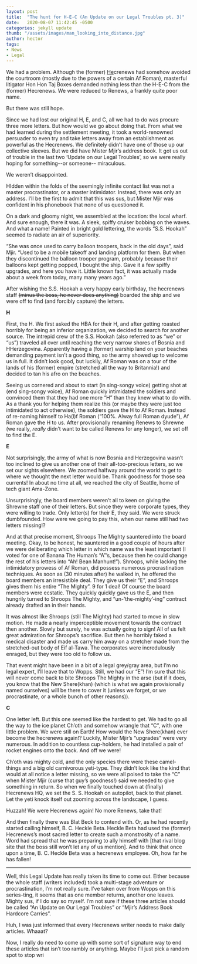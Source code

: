 ```yaml
---
layout: post
title:  "The hunt for H-E-C (An Update on our Legal Troubles pt. 3)"
date:   2020-08-07 11:42:45 -0500
categories: jekyll update
thumb: "/assets/images/man_looking_into_distance.jpg"
author: hector
tags:
- News
- Legal
---
```


We had a problem. Although the (former) [He](https://melnewzers.blogspot.com/)crenews had somehow avoided the courtroom (mostly due to the powers of a certain Af Roman), masterful litigator Hon Hon Taj Boxes demanded nothing less than the H-E-C from the (former) Hecrenews. We were reduced to Renews, a frankly quite poor name.

But there was still hope.

Since we had lost our original H, E, and C, all we had to do was procure three more letters. But how would we go about doing that. From what we had learned during the settlement meeting, it took a world-renowned persuader to even try and take letters away from an establishment as powerful as the Hecrenews. We definitely didn’t have one of those up our collective sleeves. But we did have Mister Mjir’s address book. It got us out of trouble in the last two ‘Update on our Legal Troubles’, so we were really hoping for something--or someone-- miraculous. 

We weren’t disappointed.

HIdden within the folds of the seemingly infinite contact list was not a master procrastinator, or a master intimidator. Instead, there was only an address. I’ll be the first to admit that this was sus, but Mister Mjir was confident in his phonebook that none of us questioned it. 

On a dark and gloomy night, we assembled at the location: the local wharf. And sure enough, there it was. A sleek, spiffy cruiser bobbing on the waves. And what a name! Painted in bright gold lettering, the words “S.S. Hookah” seemed to radiate an air of superiority. 

“She was once used to carry balloon troopers, back in the old days”, said Mjir. “Used to be a mobile takeoff and landing platform for them. But when they discontinued the balloon trooper program, probably because their balloons kept getting popped, I bought the ship. Gave it a few spiffy upgrades, and here you have it. Little known fact, it was actually made about a week from today, many many years ago.”

After wishing the S.S. Hookah a very happy early birthday, the hecrenews staff ~~(minus the boss, he never  does anything)~~ boarded the ship and we were off to find (and forcibly capture) the letters.

**H**

First, the H. We first asked the HBA for their H, and after getting roasted horribly for being an inferior organization, we decided to search for another source. The intrepid crew of the S.S. Hookah (also referred to as “we” or “us”) traveled all over until reaching the very narrow shores of Bosnia and HHerzegovina. Apparently having a (former) warship land on your beaches demanding payment isn’t a good thing, so the army showed up to welcome us in full. It didn’t look good, but luckily, Af Roman was on a tour of the lands of his (former) empire (stretched all the way to Britannia!) and decided to tan his afro on the beaches. 

Seeing us cornered and about to start (in sing-songy voice) getting shot at (end sing-songy voice), Af Roman quickly intimidated the soldiers and convinced them that they had one more “H” than they knew what to do with. As a thank you for helping them realize this (or maybe they were just too intimidated to act otherwise), the soldiers gave the H to Af Roman. Instead of re-naming himself to Ha(l)f Roman (“100%. Alway full Roman dyude”), Af Roman gave the H to us. After provisionally renaming Renews to Shrewne (we really, *really* didn’t want to be called Renews for any longer), we set off to find the E.

**E**

Not surprisingly, the army of what is now Bosnia and Herzegovina wasn’t too inclined to give us another one of their all-too-precious letters, so we set our sights elsewhere. We zoomed halfway around the world to get to where we thought the next letter would be. Thank goodness for those sea currents! In about no time at all, we reached the city of Seattle, home of tech giant Ama-Zone. 

Unsurprisingly, the board members weren’t all to keen on giving the Shrewne staff one of their letters. But since they were corporate types, they were willing to trade. Only letter(s) for their E, they said. We were struck dumbfounded. How were we going to pay this, when our name still had two letters missing!?

And at that precise moment, Shroops The Mighty sauntered into the board meeting. Okay, to be honest, he sauntered in a good couple of hours after we were deliberating which letter in which name was the least important (I voted for one of Banana The Human’s “A”’s, because then he could change the rest of his letters into “Ah! Bean Manhunt!”). Shroops, while lacking the intimidatory prowess of Af Roman, did possess numerous procrastination techniques. As soon as (30 minutes after) he walked in, he offered the board members an irresistible deal. They give us their “E”, and Shroops gives them his entire “The Mighty”. 9 for 1 deal! Of course the board members were ecstatic. They quickly quickly gave us the E, and then hungrily turned to Shroops The Mighty, and “un-’the-mighty’-ing” contract already drafted an in their hands. 

It was almost like Shroops (still The Mighty) had started to move in slow motion. He made a nearly imperceptible movement towards the contract then another. Slowly but surely, he was actually going to sign! All of us felt great admiration for Shroops’s sacrifice. But then he horribly faked a medical disaster and made us carry him away on a stretcher made from the stretched-out body of Eif al-Tawa. The corporates were incredulously enraged, but they were too old to follow us. 

That event might have been in a bit of a legal grey/gray area, but I’m no legal expert, I’ll leave that to Wopps. Still, we had our “E”! I’m sure that this will never come back to bite Shroops The Mighty in the arse (but if it does, you know that the New Shere(khan) (which is what we again provisionally named ourselves) will be there to cover it (unless we forget, or we procrastinate, or a whole bunch of other reasons)).

**C**

One letter left. But this one seemed like the hardest to get. We had to go all the way to the ice planet Ch’oth and somehow wrangle that “C”, with one little problem. We were still on Earth! How would the New Shere(khan) ever become the hecrenews again!? Luckily, Mister Mjir’s “upgrades” were very numerous. In addition to countless cup-holders, he had installed a pair of rocket engines onto the back. And off we were!

Ch’oth was mighty cold, and the only species there were these camel-things and a big old carnivorous yeti-type. They didn’t look like the kind that would at all notice a letter missing, so we were all poised to take the “C” when Mister Mjir (curse that guy’s goodness!) said we needed to give something in return. So when we finally touched down at (finally) Hecrenews HQ, we set the S. S. Hookah on autopilot, back to that planet. Let the yeti knock itself out zooming across the landscape, I guess. 

Huzzah! We were Hecrenews again! No more Renews, take that!

And then finally there was Blat Beck to contend with. Or, as he had recently started calling himself, B. C. Heckle Beta. Heckle Beta had used the (former) Hecrenews’s most sacred letter to create such a monstrosity of a name. Word had spread that he was preparing to ally himself with [that rival blog site that the boss still won’t let any of us mention]. And to think that once upon a time, B. C. Heckle Beta was a hecrenews employee. Oh, how far he has fallen!

---

Well, this Legal Update has really taken its time to come out. Either because the whole staff (writers included) took a multi-stage adventure or procrastination, I’m not really sure. I’ve taken over from Wopps on this series-ting, it seems that as one member returns, another one leaves. Mighty sus, if I do say so myself. I’m not sure if these three articles should be called “An Update on Our Legal Troubles” or “Mjir’s Address Book Hardcore Carries”.

Huh, I was just informed that every Hecrenews writer needs to make daily articles. Whaaat?

Now, I really do need to come up with some sort of signature way to end these articles that isn’t too rambly or anything. Maybe I’ll just pick a random spot to stop wri




